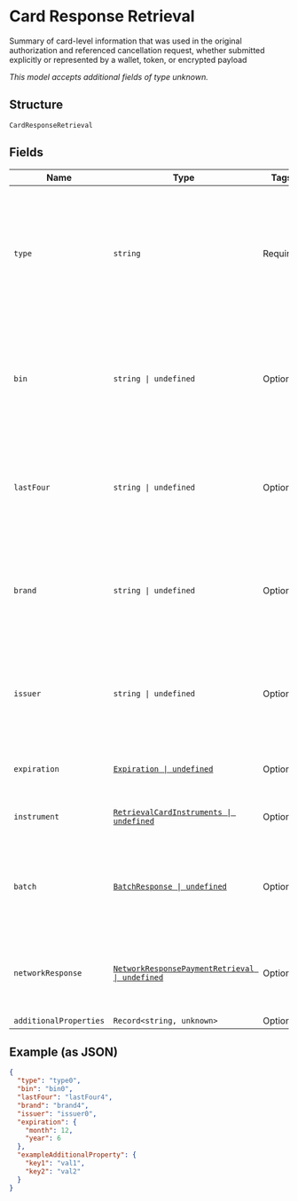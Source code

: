 
# Card Response Retrieval

Summary of card-level information that was used in the original authorization and referenced cancellation request, whether submitted explicitly or
represented by a wallet, token, or encrypted payload

*This model accepts additional fields of type unknown.*

## Structure

`CardResponseRetrieval`

## Fields

| Name | Type | Tags | Description |
|  --- | --- | --- | --- |
| `type` | `string` | Required | Value indicating the specific type instance for this field.<br><br>**Constraints**: *Minimum Length*: `1`, *Maximum Length*: `20` |
| `bin` | `string \| undefined` | Optional | BIN (Bank Identification Number) for the card.<br><br>**Constraints**: *Minimum Length*: `6`, *Maximum Length*: `8` |
| `lastFour` | `string \| undefined` | Optional | Last four digits of the card.<br><br>**Constraints**: *Minimum Length*: `4`, *Maximum Length*: `4` |
| `brand` | `string \| undefined` | Optional | Card logo/brand of the card.<br><br>**Constraints**: *Minimum Length*: `1`, *Maximum Length*: `20` |
| `issuer` | `string \| undefined` | Optional | Issuer/bank of the card (if known).<br><br>**Constraints**: *Minimum Length*: `1`, *Maximum Length*: `50` |
| `expiration` | [`Expiration \| undefined`](../../doc/models/expiration.md) | Optional | Information about the expiration date. |
| `instrument` | [`RetrievalCardInstruments \| undefined`](../../doc/models/containers/retrieval-card-instruments.md) | Optional | Retrieval Card Instrument Group |
| `batch` | [`BatchResponse \| undefined`](../../doc/models/batch-response.md) | Optional | Summary of the open batch, as of the completion of the current operation. |
| `networkResponse` | [`NetworkResponsePaymentRetrieval \| undefined`](../../doc/models/network-response-payment-retrieval.md) | Optional | Unaltered response data from the downstream acquirer or issuer. |
| `additionalProperties` | `Record<string, unknown>` | Optional | - |

## Example (as JSON)

```json
{
  "type": "type0",
  "bin": "bin0",
  "lastFour": "lastFour4",
  "brand": "brand4",
  "issuer": "issuer0",
  "expiration": {
    "month": 12,
    "year": 6
  },
  "exampleAdditionalProperty": {
    "key1": "val1",
    "key2": "val2"
  }
}
```

